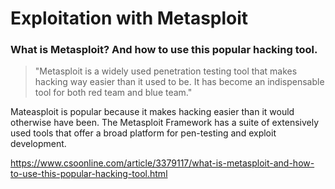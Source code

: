 # Exploitation with Metasploit  
### What is Metasploit? And how to use this popular hacking tool.  
> "Metasploit is a widely used penetration testing tool that makes hacking way easier than it used to be. It has become an indispensable tool for both red team and blue team."  

Mateasploit is popular because it makes hacking easier than it would otherwise have been. The Metasploit Framework has a suite of extensively used tools that offer a broad platform for pen-testing and exploit development.  

https://www.csoonline.com/article/3379117/what-is-metasploit-and-how-to-use-this-popular-hacking-tool.html 
